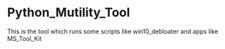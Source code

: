 # Python_Mutility_Tool
This is the tool which runs some scripts like win10_debloater and apps like MS_Tool_Kit

